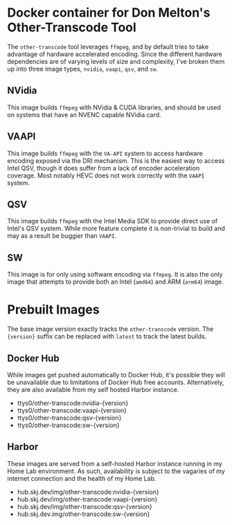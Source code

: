 # Docker container for Don Melton's Other-Transcode Tool

The `other-transcode` tool leverages `ffmpeg`, and by default tries to take advantage of hardware accelerated encoding. Since the different hardware dependencies are of varying levels of size and complexity, I've broken them up into three image types, `nvidia`, `vaapi`, `qsv`, and `sw`.

## NVidia

This image builds `ffmpeg` with NVidia & CUDA libraries, and should be used on systems that have an NVENC capable NVidia card.

## VAAPI

This image builds `ffmpeg` with the `VA-API` system to access hardware encoding exposed via the DRI mechanism. This is the easiest way to access Intel QSV, though it does suffer from a lack of encoder acceleration coverage. Most notably HEVC does not work correctly with the `VAAPI` system.

## QSV

This image builds `ffmpeg` with the Intel Media SDK to provide direct use of Intel's QSV system. While more feature complete it is non-trivial to build and may as a result be buggier than `VAAPI`.

## SW

This image is for only using software encoding via `ffmpeg`. It is also the only image that attempts to provide both an Intel (`amd64`) and ARM (`arm64`) image.

# Prebuilt Images

The base image version exactly tracks the `other-transcode` version. The `{version}` suffix can be replaced with `latest` to track the latest builds.

## Docker Hub

While images get pushed automatically to Docker Hub, it's possible they will be unavailable due to limitations of Docker Hub free accounts. Alternatively, they are also available from my self hosted Harbor instance.

* ttys0/other-transcode:nvidia-{version}
* ttys0/other-transcode:vaapi-{version}
* ttys0/other-transcode:qsv-{version}
* ttys0/other-transcode:sw-{version}


## Harbor

These images are served from a self-hosted Harbor instance running in my Home Lab environment. As such, availability is subject to the vagaries of my internet connection and the health of my Home Lab.

* hub.skj.dev/img/other-transcode:nvidia-{version}
* hub.skj.dev/img/other-transcode:vaapi-{version}
* hub.skj.dev/img/other-transcode:qsv-{version}
* hub.skj.dev.img/other-transcode:sw-{version}
